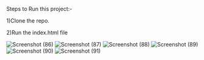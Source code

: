 Steps to Run this project:-


1)Clone the repo.

2)Run the index.html file

![Screenshot (86)](https://user-images.githubusercontent.com/78644408/236892231-cdeda8f9-0820-4d78-99a4-86e10df20ee3.png)
![Screenshot (87)](https://user-images.githubusercontent.com/78644408/236892259-dcf293ad-ed6f-46e8-b1a6-5a757c8c2876.png)
![Screenshot (88)](https://user-images.githubusercontent.com/78644408/236892305-f60492fd-85c1-43aa-97fd-01f968abbbfb.png)
![Screenshot (89)](https://user-images.githubusercontent.com/78644408/236892340-2f27cfec-c856-4337-b848-38c77683e830.png)
![Screenshot (90)](https://user-images.githubusercontent.com/78644408/236892369-b5749a79-843d-4d35-95c6-e3c51b5a68bd.png)
![Screenshot (91)](https://user-images.githubusercontent.com/78644408/236892474-172b3718-c661-4ed5-b8db-a1e459d9c5e8.png)
